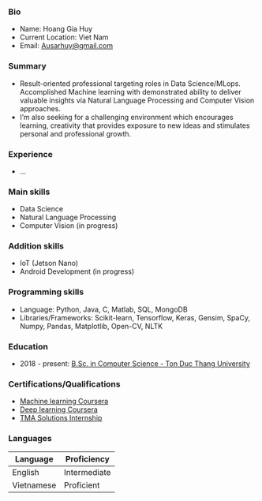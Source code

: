 ### Bio
- Name: Hoang Gia Huy
- Current Location: Viet Nam
- Email: Ausarhuy@gmail.com
### Summary
- Result-oriented professional targeting roles in Data Science/MLops. Accomplished Machine learning with demonstrated ability to deliver valuable insights via Natural Language Processing and Computer Vision approaches.
- I’m also seeking for a challenging environment which encourages learning, creativity that provides exposure to new ideas and stimulates personal and professional growth.
### Experience
- ...
### Main skills
- Data Science
- Natural Language Processing
- Computer Vision (in progress)
### Addition skills
- IoT (Jetson Nano)
- Android Development (in progress)
### Programming skills
- Language: Python, Java, C, Matlab, SQL, MongoDB
- Libraries/Frameworks: Scikit-learn, Tensorflow, Keras, Gensim, SpaCy, Numpy, Pandas, Matplotlib, Open-CV, NLTK
### Education
- 2018 - present: [B.Sc. in Computer Science - Ton Duc Thang University](https://www.linkedin.com/school/ton-duc-thang-university/?originalSubdomain=vn)
### Certifications/Qualifications
- [Machine learning Coursera](https://coursera.org/share/7d1a910c51a1218e6a9d3d516a9f6554)
- [Deep learning Coursera](https://coursera.org/share/697dad03c3b610146a57800048f7fc99)
- [TMA Solutions Internship](https://drive.google.com/file/d/1PzTyQYL4c_xiUgl63mggUjeukhYVifZm/view?usp=sharing)
### Languages
| Language   | Proficiency  |
|------------|--------------|
| English    | Intermediate |
| Vietnamese | Proficient   |


